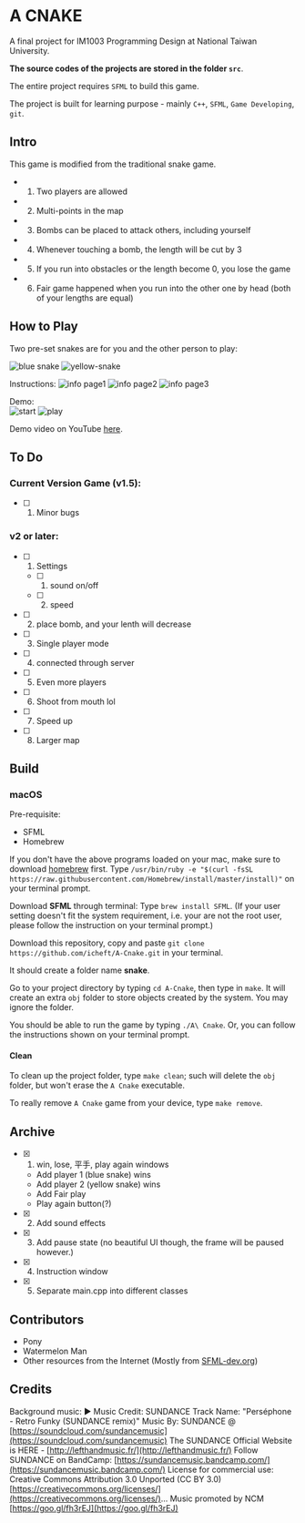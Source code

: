 # A CNAKE

A final project for IM1003 Programming Design at National Taiwan University. 

**The source codes of the projects are stored in the folder `src`**.  

The entire project requires `SFML` to build this game. 

The project is built for learning purpose - mainly `C++`, `SFML`, `Game Developing`, `git`. 

## Intro
This game is modified from the traditional snake game. 
- 1. Two players are allowed
- 2. Multi-points in the map
- 3. Bombs can be placed to attack others, including yourself
- 4. Whenever touching a bomb, the length will be cut by 3
- 5. If you run into obstacles or the length become 0, you lose the game
- 6. Fair game happened when you run into the other one by head (both of your lengths are equal) 

## How to Play
Two pre-set snakes are for you and the other person to play:

![blue snake](resources/images/blue.png)
![yellow-snake](resources/images/yellow.png)

Instructions:
![info page1](resources/images/instra1.png)
![info page2](resources/images/instra2.PNG)
![info page3](resources/images/instra3.PNG)

Demo:  
![start](resources/images/beginning-window.png)
![play](resources/images/gameplay.png)

Demo video on YouTube [here](https://youtu.be/ZDKSKEFhWOg).

## To Do
### Current Version Game (v1.5): 
- [ ] 1. Minor bugs 


### v2 or later: 
- [ ] 1. Settings
   - [ ] 1. sound on/off
   - [ ] 2. speed
- [ ] 2. place bomb, and your lenth will decrease
- [ ] 3. Single player mode
- [ ] 4. connected through server
- [ ] 5. Even more players
- [ ] 6. Shoot from mouth lol
- [ ] 7. Speed up
- [ ] 8. Larger map


## Build
### macOS
Pre-requisite: 
+ SFML
+ Homebrew

If you don't have the above programs loaded on your mac, make sure to download [homebrew](https://brew.sh) first.
Type `/usr/bin/ruby -e "$(curl -fsSL https://raw.githubusercontent.com/Homebrew/install/master/install)"` on your terminal prompt. 

Download **SFML** through terminal: 
Type `brew install SFML`. (If your user setting doesn't fit the system requirement, i.e. your are not the root user, please follow the instruction on your terminal prompt.)

Download this repository, copy and paste `git clone https://github.com/icheft/A-Cnake.git` in your terminal. 

It should create a folder name **snake**.

Go to your project directory by typing `cd A-Cnake`, then type in `make`. It will create an extra `obj` folder to store objects created by the system. You may ignore the folder. 

You should be able to run the game by typing `./A\ Cnake`. Or, you can follow the instructions shown on your terminal prompt. 

#### Clean
To clean up the project folder, type `make clean`; such will delete the `obj` folder, but won't erase the `A Cnake` executable. 

To really remove `A Cnake` game from your device, type `make remove`. 

## Archive
- [x] 1. win, lose, 平手, play again windows
    + Add player 1 (blue snake) wins
    + Add player 2 (yellow snake) wins
    + Add Fair play
    + Play again button(?)
- [x] 2. Add sound effects
- [x] 3. Add pause state (no beautiful UI though, the frame will be paused however.)
- [x] 4. Instruction window
- [x] 5. Separate main.cpp into different classes

## Contributors
+ Pony
+ Watermelon Man
+ Other resources from the Internet (Mostly from [SFML-dev.org](https://www.sfml-dev.org))


## Credits
Background music:
► Music Credit: SUNDANCE
Track Name: "Perséphone - Retro Funky (SUNDANCE remix)"
Music By: SUNDANCE @ [https://soundcloud.com/sundancemusic](https://soundcloud.com/sundancemusic)
The SUNDANCE Official Website is HERE - [http://lefthandmusic.fr/](http://lefthandmusic.fr/)
Follow SUNDANCE on BandCamp: [https://sundancemusic.bandcamp.com/](https://sundancemusic.bandcamp.com/)
License for commercial use: Creative Commons Attribution 3.0 Unported (CC BY 3.0) [https://creativecommons.org/licenses/](https://creativecommons.org/licenses/)...
Music promoted by NCM [https://goo.gl/fh3rEJ](https://goo.gl/fh3rEJ)
